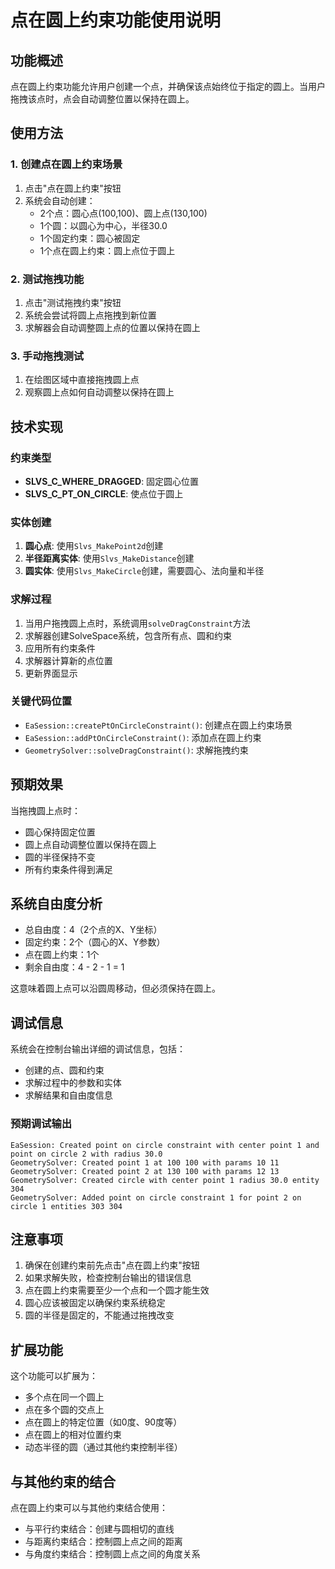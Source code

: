 # 点在圆上约束功能使用说明

## 功能概述

点在圆上约束功能允许用户创建一个点，并确保该点始终位于指定的圆上。当用户拖拽该点时，点会自动调整位置以保持在圆上。

## 使用方法

### 1. 创建点在圆上约束场景

1. 点击"点在圆上约束"按钮
2. 系统会自动创建：
   - 2个点：圆心点(100,100)、圆上点(130,100)
   - 1个圆：以圆心为中心，半径30.0
   - 1个固定约束：圆心被固定
   - 1个点在圆上约束：圆上点位于圆上

### 2. 测试拖拽功能

1. 点击"测试拖拽约束"按钮
2. 系统会尝试将圆上点拖拽到新位置
3. 求解器会自动调整圆上点的位置以保持在圆上

### 3. 手动拖拽测试

1. 在绘图区域中直接拖拽圆上点
2. 观察圆上点如何自动调整以保持在圆上

## 技术实现

### 约束类型

- **SLVS_C_WHERE_DRAGGED**: 固定圆心位置
- **SLVS_C_PT_ON_CIRCLE**: 使点位于圆上

### 实体创建

1. **圆心点**: 使用`Slvs_MakePoint2d`创建
2. **半径距离实体**: 使用`Slvs_MakeDistance`创建
3. **圆实体**: 使用`Slvs_MakeCircle`创建，需要圆心、法向量和半径

### 求解过程

1. 当用户拖拽圆上点时，系统调用`solveDragConstraint`方法
2. 求解器创建SolveSpace系统，包含所有点、圆和约束
3. 应用所有约束条件
4. 求解器计算新的点位置
5. 更新界面显示

### 关键代码位置

- `EaSession::createPtOnCircleConstraint()`: 创建点在圆上约束场景
- `EaSession::addPtOnCircleConstraint()`: 添加点在圆上约束
- `GeometrySolver::solveDragConstraint()`: 求解拖拽约束

## 预期效果

当拖拽圆上点时：
- 圆心保持固定位置
- 圆上点自动调整位置以保持在圆上
- 圆的半径保持不变
- 所有约束条件得到满足

## 系统自由度分析

- 总自由度：4（2个点的X、Y坐标）
- 固定约束：2个（圆心的X、Y参数）
- 点在圆上约束：1个
- 剩余自由度：4 - 2 - 1 = 1

这意味着圆上点可以沿圆周移动，但必须保持在圆上。

## 调试信息

系统会在控制台输出详细的调试信息，包括：
- 创建的点、圆和约束
- 求解过程中的参数和实体
- 求解结果和自由度信息

### 预期调试输出
```
EaSession: Created point on circle constraint with center point 1 and point on circle 2 with radius 30.0
GeometrySolver: Created point 1 at 100 100 with params 10 11
GeometrySolver: Created point 2 at 130 100 with params 12 13
GeometrySolver: Created circle with center point 1 radius 30.0 entity 304
GeometrySolver: Added point on circle constraint 1 for point 2 on circle 1 entities 303 304
```

## 注意事项

1. 确保在创建约束前先点击"点在圆上约束"按钮
2. 如果求解失败，检查控制台输出的错误信息
3. 点在圆上约束需要至少一个点和一个圆才能生效
4. 圆心应该被固定以确保约束系统稳定
5. 圆的半径是固定的，不能通过拖拽改变

## 扩展功能

这个功能可以扩展为：
- 多个点在同一个圆上
- 点在多个圆的交点上
- 点在圆上的特定位置（如0度、90度等）
- 点在圆上的相对位置约束
- 动态半径的圆（通过其他约束控制半径）

## 与其他约束的结合

点在圆上约束可以与其他约束结合使用：
- 与平行约束结合：创建与圆相切的直线
- 与距离约束结合：控制圆上点之间的距离
- 与角度约束结合：控制圆上点之间的角度关系
